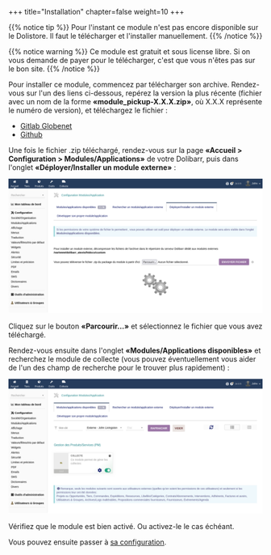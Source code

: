 +++
title="Installation"
chapter=false
weight=10
+++

{{% notice tip %}}
Pour l'instant ce module n'est pas encore disponible sur le Dolistore.
Il faut le télécharger et l'installer manuellement.
{{% /notice %}}

{{% notice warning %}}
Ce module est gratuit et sous license libre. Si on vous demande de payer pour le télécharger,
c'est que vous n'êtes pas sur le bon site.
{{% /notice %}}

Pour installer ce module, commencez par télécharger son archive. Rendez-vous sur l'un des liens ci-dessous, repérez la version la plus récente (fichier avec un nom de la forme **«module_pickup-X.X.X.zip»**, où X.X.X représente le numéro de version), et téléchargez le fichier :

- [Gitlab Globenet](https://code.globenet.org/john/DolibarrPickup/-/tree/main/build)
- [Github](https://github.com/JohnXLivingston/DolibarrPickup/tree/main/build)

Une fois le fichier .zip téléchargé, rendez-vous sur la page **«Accueil > Configuration > Modules/Applications»** de votre Dolibarr,
puis dans l'onglet **«Déployer/Installer un module externe»** :

![Déployer/Installer un module externe](./images/install_0.png)

Cliquez sur le bouton **«Parcourir...»** et sélectionnez le fichier que vous avez téléchargé.

Rendez-vous ensuite dans l'onglet **«Modules/Applications disponibles»** et recherchez le module de collecte
(vous pouvez éventuellement vous aider de l'un des champ de recherche pour le trouver plus rapidement) :

![Déployer/Installer un module externe](./images/install_1.png)

Vérifiez que le module est bien activé. Ou activez-le le cas échéant.

Vous pouvez ensuite passer à [sa configuration](./../setup/).

